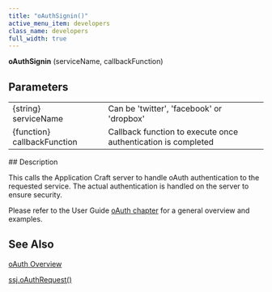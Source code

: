 ```yaml
---
title: "oAuthSignin()"
active_menu_item: developers
class_name: developers
full_width: true
---
```



**oAuthSignin** (serviceName, callbackFunction)

## Parameters

<table>
<tr>
<td width="202">
{string} serviceName

</td>
<td width="11">

</td>
<td width="667">
Can be 'twitter', 'facebook' or 'dropbox'

</td>
</tr>
<tr>
<td width="202">
{function} callbackFunction

</td>
<td width="11">

</td>
<td width="667">
Callback function to execute once authentication is completed

</td>
</tr>
</table>
## Description

This calls the Application Craft server to handle oAuth authentication to the requested service. The actual authentication is handled on the server to ensure security.

Please refer to the User Guide [oAuth chapter](/developers/documentation/product-guide/advanced-features/oauth/) for a general overview and examples.

## See Also

[oAuth Overview](/developers/documentation/product-guide/advanced-features/oauth/)

[ssj.oAuthRequest()](/developers/documentation/scripting-apis/server-side-api/ssj-object/oauth/oauthrequest)

